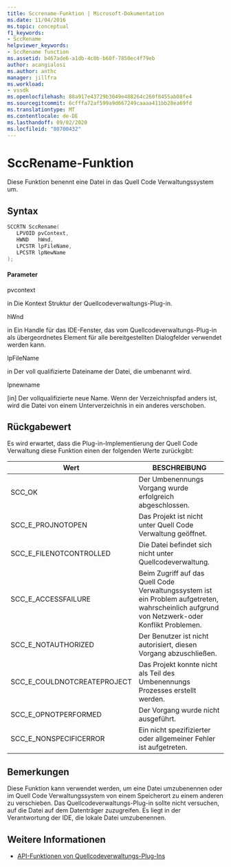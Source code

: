 ```yaml
---
title: Sccrename-Funktion | Microsoft-Dokumentation
ms.date: 11/04/2016
ms.topic: conceptual
f1_keywords:
- SccRename
helpviewer_keywords:
- SccRename function
ms.assetid: b467ade6-a1db-4c0b-b60f-7850ec4f79eb
author: acangialosi
ms.author: anthc
manager: jillfra
ms.workload:
- vssdk
ms.openlocfilehash: 88a917e43729b3049e488264c260f8455ab08fe4
ms.sourcegitcommit: 6cfffa72af599a9d667249caaaa411bb28ea69fd
ms.translationtype: MT
ms.contentlocale: de-DE
ms.lasthandoff: 09/02/2020
ms.locfileid: "80700432"
---
```

# <a name="sccrename-function"></a>SccRename-Funktion
Diese Funktion benennt eine Datei in das Quell Code Verwaltungssystem um.

## <a name="syntax"></a>Syntax

```cpp
SCCRTN SccRename(
   LPVOID pvContext,
   HWND   hWnd,
   LPCSTR lpFileName,
   LPCSTR lpNewName
);
```

#### <a name="parameters"></a>Parameter
 pvcontext

in Die Kontext Struktur der Quellcodeverwaltungs-Plug-in.

 hWnd

in Ein Handle für das IDE-Fenster, das vom Quellcodeverwaltungs-Plug-in als übergeordnetes Element für alle bereitgestellten Dialogfelder verwendet werden kann.

 lpFileName

in Der voll qualifizierte Dateiname der Datei, die umbenannt wird.

 lpnewname

[in] Der vollqualifizierte neue Name. Wenn der Verzeichnispfad anders ist, wird die Datei von einem Unterverzeichnis in ein anderes verschoben.

## <a name="return-value"></a>Rückgabewert
 Es wird erwartet, dass die Plug-in-Implementierung der Quell Code Verwaltung diese Funktion einen der folgenden Werte zurückgibt:

|Wert|BESCHREIBUNG|
|-----------|-----------------|
|SCC_OK|Der Umbenennungs Vorgang wurde erfolgreich abgeschlossen.|
|SCC_E_PROJNOTOPEN|Das Projekt ist nicht unter Quell Code Verwaltung geöffnet.|
|SCC_E_FILENOTCONTROLLED|Die Datei befindet sich nicht unter Quellcodeverwaltung.|
|SCC_E_ACCESSFAILURE|Beim Zugriff auf das Quell Code Verwaltungssystem ist ein Problem aufgetreten, wahrscheinlich aufgrund von Netzwerk-oder Konflikt Problemen.|
|SCC_E_NOTAUTHORIZED|Der Benutzer ist nicht autorisiert, diesen Vorgang abzuschließen.|
|SCC_E_COULDNOTCREATEPROJECT|Das Projekt konnte nicht als Teil des Umbenennungs Prozesses erstellt werden.|
|SCC_E_OPNOTPERFORMED|Der Vorgang wurde nicht ausgeführt.|
|SCC_E_NONSPECIFICERROR|Ein nicht spezifizierter oder allgemeiner Fehler ist aufgetreten.|

## <a name="remarks"></a>Bemerkungen
 Diese Funktion kann verwendet werden, um eine Datei umzubenennen oder im Quell Code Verwaltungssystem von einem Speicherort zu einem anderen zu verschieben. Das Quellcodeverwaltungs-Plug-in sollte nicht versuchen, auf die Datei auf dem Datenträger zuzugreifen. Es liegt in der Verantwortung der IDE, die lokale Datei umzubenennen.

## <a name="see-also"></a>Weitere Informationen
- [API-Funktionen von Quellcodeverwaltungs-Plug-Ins](../extensibility/source-control-plug-in-api-functions.md)

